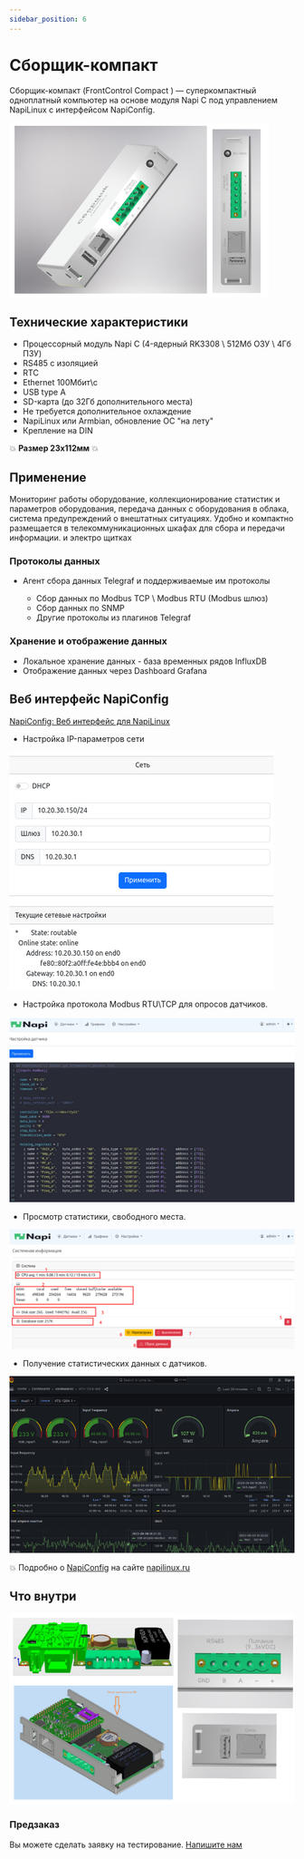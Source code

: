 ```yaml
---
sidebar_position: 6
---
```


# Сборщик-компакт

Сборщик-компакт (FrontControl Compact ) — суперкомпактный одноплатный компьютер на основе модуля Napi C под управлением NapiLinux c интерфейсом NapiConfig.

![frontcontrol compact](img-compact/c1.png)

## Технические характеристики

- Процессорный модуль Napi C (4-ядерный RK3308 \ 512Мб ОЗУ \ 4Гб ПЗУ)
- RS485 c изоляцией
- RTC
- Ethernet 100Мбит\с
- USB type A
- SD-карта (до 32Гб дополнительного места)
- Не требуется дополнительное охлаждение
- NapiLinux или Armbian, обновление ОС "на лету"
- Крепление на DIN

:boom: **Размер 23х112мм** :boom:

## Применение

Мониторинг работы оборудование, коллекционирование статистик и параметров оборудования, передача данных с оборудования в облака, система предупреждений о внештатных ситуациях. Удобно и компактно размещается в телекоммуникационных шкафах для сбора и передачи информации. 
и электро щитках

### Протоколы данных
- Агент сбора данных Telegraf и поддерживаемые им протоколы 

  - Сбор данных по Modbus TCP \ Modbus RTU (Modbus шлюз)
  - Сбор данных по SNMP 
  - Другие протоколы из плагинов Telegraf 
  
### Хранение и отображение данных

- Локальное хранение данных - база временных рядов InfluxDB
- Отображение данных через Dashboard Grafana


## Веб интерфейс NapiConfig

[NapiConfig: Веб интерфейс для NapiLinux](https://napilinux.ru/napiConfig)

- Настройка IP-параметров сети

![](img-compact/net.png)

- Настройка протокола Modbus RTU\TCP для опросов датчиков.

![](img-compact/sensrors.png)

- Просмотр статистики, свободного места.

![](img-compact/stat.png)

- Получение статистических данных с датчиков.

![](../blog/2023-09-09-elemy/img/1204-g.png)
  
:boom: Подробно о [NapiConfig](https://napilinux.ru/napiConfig) на сайте [napilinux.ru](https://napilinux.ru/)

## Что внутри
  

![frontcontrol compact](img-compact/c2.png)


### Предзаказ 

Вы можете сделать заявку на тестирование. 
[Напишите нам](/contacts)

